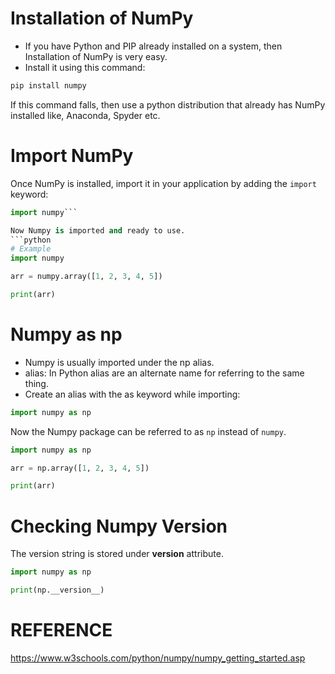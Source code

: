 # Installation of NumPy

- If you have Python and PIP already installed on a system, then Installation of NumPy is very easy.
- Install it using this command:

```cmd
pip install numpy
```

If this command falls, then use a python distribution that already has NumPy installed like, Anaconda, Spyder etc.

# Import NumPy

Once NumPy is installed, import it in your application by adding the `import` keyword:

```python
import numpy```

Now Numpy is imported and ready to use.
```python
# Example
import numpy

arr = numpy.array([1, 2, 3, 4, 5])

print(arr)
```

# Numpy as np

- Numpy is usually imported under the np alias.
- alias: In Python alias are an alternate name for referring to the same thing.
- Create an alias with the as keyword while importing:

``` python
import numpy as np
```

Now the Numpy package can be referred to as `np` instead of `numpy`.

```python
import numpy as np

arr = np.array([1, 2, 3, 4, 5])

print(arr)
```

# Checking Numpy Version

The version string is stored under __version__ attribute.

``` python
import numpy as np

print(np.__version__)
```

# REFERENCE

<https://www.w3schools.com/python/numpy/numpy_getting_started.asp>
